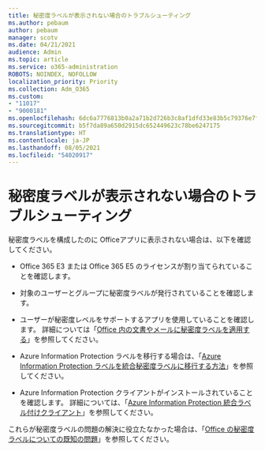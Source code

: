 ```yaml
---
title: 秘密度ラベルが表示されない場合のトラブルシューティング
ms.author: pebaum
author: pebaum
manager: scotv
ms.date: 04/21/2021
audience: Admin
ms.topic: article
ms.service: o365-administration
ROBOTS: NOINDEX, NOFOLLOW
localization_priority: Priority
ms.collection: Adm_O365
ms.custom:
- "11017"
- "9000181"
ms.openlocfilehash: 6dc6a7776813b0a2a71b2d726b3c8af1dfd33e83b5c79376e7fbcfcc2a6ea0a8
ms.sourcegitcommit: b5f7da89a650d2915dc652449623c78be6247175
ms.translationtype: HT
ms.contentlocale: ja-JP
ms.lasthandoff: 08/05/2021
ms.locfileid: "54020917"
---
```

# <a name="troubleshoot-sensitivity-labels-not-appearing"></a>秘密度ラベルが表示されない場合のトラブルシューティング

秘密度ラベルを構成したのに Officeアプリに表示されない場合は、以下を確認してください。

- Office 365 E3 または Office 365 E5 のライセンスが割り当てられていることを確認します。

- 対象のユーザーとグループに秘密度ラベルが発行されていることを確認します。

- ユーザーが秘密度レベルをサポートするアプリを使用していることを確認します。 詳細については「[Office 内の文書やメールに秘密度ラベルを適用する](https://go.microsoft.com/fwlink/?linkid=2106446)」を参照してください。

- Azure Information Protection ラベルを移行する場合は、「[Azure Information Protection ラベルを統合秘密度ラベルに移行する方法](https://go.microsoft.com/fwlink/?linkid=2106056)」を参照してください。

- Azure Information Protection クライアントがインストールされていることを確認します。 詳細については、「[Azure Information Protection 統合ラベル付けクライアント](https://go.microsoft.com/fwlink/?linkid=2106374)」を参照してください。

これらが秘密度ラベルの問題の解決に役立たなかった場合は、「[Office の秘密度ラベルについての既知の問題](https://go.microsoft.com/fwlink/?linkid=2106447)」を参照してください。
